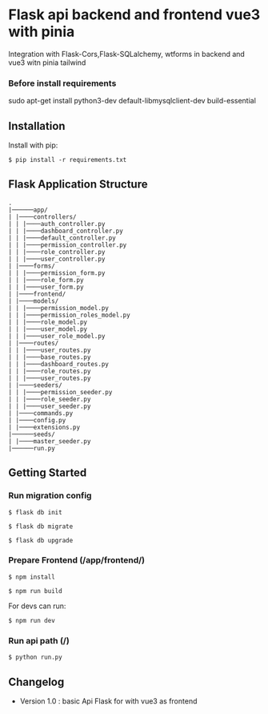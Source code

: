 # Flask api backend and frontend vue3 with pinia
Integration with Flask-Cors,Flask-SQLalchemy, wtforms in backend and vue3 witn pinia tailwind 

### Before install requirements
sudo apt-get install python3-dev default-libmysqlclient-dev build-essential

## Installation

Install with pip:

```
$ pip install -r requirements.txt
```

## Flask Application Structure 
```
.
|──────app/
| |────controllers/
| | |────auth_controller.py
| | |────dashboard_controller.py
| | |────default_controller.py
| | |────permission_controller.py
| | |────role_controller.py
| | |────user_controller.py
| |────forms/
| | |────permission_form.py
| | |────role_form.py
| | |────user_form.py
| |────frontend/
| |────models/
| | |────permission_model.py
| | |────permission_roles_model.py
| | |────role_model.py
| | |────user_model.py
| | |────user_role_model.py
| |────routes/
| | |────user_routes.py
| | |────base_routes.py
| | |────dashboard_routes.py
| | |────role_routes.py
| | |────user_routes.py
| |────seeders/
| | |────permission_seeder.py
| | |────role_seeder.py
| | |────user_seeder.py
| |────commands.py
| |────config.py
| |────extensions.py
|──────seeds/
| |────master_seeder.py
|──────run.py
```

## Getting Started
### Run migration config
```
$ flask db init
```
```
$ flask db migrate
```
```
$ flask db upgrade
```
### Prepare Frontend (/app/frontend/)
```
$ npm install
```
```
$ npm run build
```
For devs can run:
```
$ npm run dev
```

### Run api path (/)
```
$ python run.py
```

## Changelog
- Version 1.0 : basic Api Flask for with vue3 as frontend
